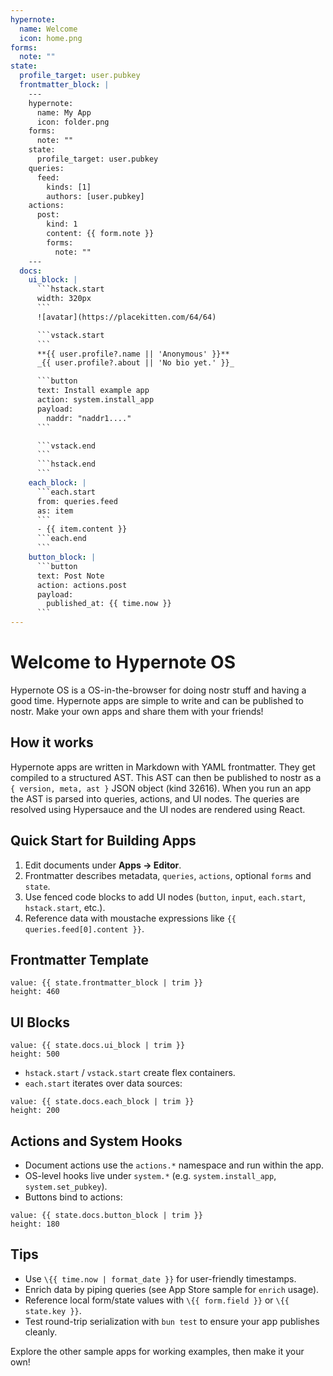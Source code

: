 ```yaml
---
hypernote:
  name: Welcome
  icon: home.png
forms:
  note: ""
state:
  profile_target: user.pubkey
  frontmatter_block: |
    ---
    hypernote:
      name: My App
      icon: folder.png
    forms:
      note: ""
    state:
      profile_target: user.pubkey
    queries:
      feed:
        kinds: [1]
        authors: [user.pubkey]
    actions:
      post:
        kind: 1
        content: {{ form.note }}
        forms:
          note: ""
    ---
  docs:
    ui_block: |
      ```hstack.start
      width: 320px
      ```
      ![avatar](https://placekitten.com/64/64)

      ```vstack.start
      ```
      **{{ user.profile?.name || 'Anonymous' }}**
      _{{ user.profile?.about || 'No bio yet.' }}_

      ```button
      text: Install example app
      action: system.install_app
      payload:
        naddr: "naddr1...."
      ```

      ```vstack.end
      ```
      ```hstack.end
      ```
    each_block: |
      ```each.start
      from: queries.feed
      as: item
      ```
      - {{ item.content }}
      ```each.end
      ```
    button_block: |
      ```button
      text: Post Note
      action: actions.post
      payload:
        published_at: {{ time.now }}
      ```
---
```

# Welcome to Hypernote OS

Hypernote OS is a OS-in-the-browser for doing nostr stuff and having a good time. Hypernote apps are simple to write and can be published to nostr. Make your own apps and share them with your friends!

## How it works

Hypernote apps are written in Markdown with YAML frontmatter. They get compiled to a structured AST. This AST can then be published to nostr as a `{ version, meta, ast }` JSON object (kind 32616). When you run an app the AST is parsed into queries, actions, and UI nodes. The queries are resolved using Hypersauce and the UI nodes are rendered using React.

## Quick Start for Building Apps

1. Edit documents under **Apps → Editor**.
2. Frontmatter describes metadata, `queries`, `actions`, optional `forms` and `state`.
3. Use fenced code blocks to add UI nodes (`button`, `input`, `each.start`, `hstack.start`, etc.).
4. Reference data with moustache expressions like `{{ queries.feed[0].content }}`.

## Frontmatter Template

```markdown.viewer
value: {{ state.frontmatter_block | trim }}
height: 460
```

## UI Blocks

```markdown.viewer
value: {{ state.docs.ui_block | trim }}
height: 500
```

- `hstack.start` / `vstack.start` create flex containers.
- `each.start` iterates over data sources:

```markdown.viewer
value: {{ state.docs.each_block | trim }}
height: 200
```

## Actions and System Hooks

- Document actions use the `actions.*` namespace and run within the app.
- OS-level hooks live under `system.*` (e.g. `system.install_app`, `system.set_pubkey`).
- Buttons bind to actions:

```markdown.viewer
value: {{ state.docs.button_block | trim }}
height: 180
```

## Tips

- Use `\{{ time.now | format_date }}` for user-friendly timestamps.
- Enrich data by piping queries (see App Store sample for `enrich` usage).
- Reference local form/state values with `\{{ form.field }}` or `\{{ state.key }}`.
- Test round-trip serialization with `bun test` to ensure your app publishes cleanly.

Explore the other sample apps for working examples, then make it your own!